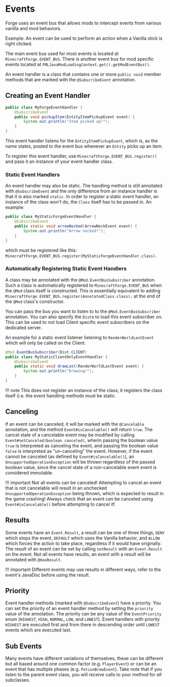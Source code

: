 Events
======

Forge uses an event bus that allows mods to intercept events from various vanilla and mod behaviors.

Example: An event can be used to perform an action when a Vanilla stick is right clicked.

The main event bus used for most events is located at `MinecraftForge.EVENT_BUS`. There is another event bus for mod specific events located at `FMLJavaModLoadingContext.get().getModEventBus()`.

An event handler is a class that contains one or more `public void` member methods that are marked with the `@SubscribeEvent` annotation.

Creating an Event Handler
-------------------------

```java
public class MyForgeEventHandler {
	@SubscribeEvent
	public void pickupItem(EntityItemPickupEvent event) {
		System.out.println("Item picked up!");
	}
}
```
This event handler listens for the `EntityItemPickupEvent`, which is, as the name states, posted to the event bus whenever an `Entity` picks up an item.

To register this event handler, use `MinecraftForge.EVENT_BUS.register()` and pass it an instance of your event handler class.

### Static Event Handlers

An event handler may also be static. The handling method is still annotated with `@SubscribeEvent` and the only difference from an instance handler is that it is also marked `static`. In order to register a static event handler, an instance of the class won't do, the `Class` itself has to be passed in. An example:

```java
public class MyStaticForgeEventHandler {
	@SubscribeEvent
	public static void arrowNocked(ArrowNockEvent event) {
		System.out.println("Arrow nocked!");
	}
}
```

which must be registered like this: `MinecraftForge.EVENT_BUS.register(MyStaticForgeEventHandler.class)`.

### Automatically Registering Static Event Handlers

A class may be annotated with the `@Mod.EventBusSubscriber` annotation. Such a class is automatically registered to `MinecraftForge.EVENT_BUS` when the `@Mod` class itself is constructed. This is essentially equivalent to adding `MinecraftForge.EVENT_BUS.register(AnnotatedClass.class);` at the end of the `@Mod` class's constructor.

You can pass the bus you want to listen to to the `@Mod.EventBusSubscriber` annotation. You can also specify the `Dist`s to load this event subscriber on. This can be used to not load Client specific event subscribers on the dedicated server.

An example for a static event listener listening to `RenderWorldLastEvent` which will only be called on the Client:
```java
@Mod.EventBusSubscriber(Dist.CLIENT)
public class MyStaticClientOnlyEventHandler {
	@SubscribeEvent
	public static void drawLast(RenderWorldLastEvent event) {
		System.out.println("Drawing!");
	}
}
```

!!! note
    This does not register an instance of the class; it registers the class itself (i.e. the event handling methods must be static.

Canceling
---------

If an event can be canceled, it will be marked with the `@Cancelable` annotation, and the method `Event#isCancelable()` will return `true`. The cancel state of a cancelable event may be modified by calling `Event#setCanceled(boolean canceled)`, wherin passing the boolean value `true` is interpreted as canceling the event, and passing the boolean value `false` is interpreted as "un-canceling" the event. However, if the event cannot be canceled (as defined by `Event#isCancelable()`), an `UnsupportedOperationException` will be thrown regardless of the passed boolean value, since the cancel state of a non-cancelable event event is considered immutable.

!!! important
    Not all events can be canceled! Attempting to cancel an event that is not cancelable will result in an unchecked `UnsupportedOperationException` being thrown, which is expected to result in the game crashing! Always check that an event can be canceled using `Event#isCancelable()` before attempting to cancel it!

Results
-------

Some events have an `Event.Result`, a result can be one of three things, `DENY` which stops the event, `DEFAULT` which uses the Vanilla behavior, and `ALLOW` which forces the action to take place, regardless if it would have originally. The result of an event can be set by calling `setResult` with an `Event.Result` on the event. Not all events have results, an event with a result will be annotated with `@HasResult`.

!!! important
    Different events may use results in different ways, refer to the event's JavaDoc before using the result.

Priority
--------

Event handler methods (marked with `@SubscribeEvent`) have a priority. You can set the priority of an event handler method by setting the `priority` value of the annotation. The priority can be any value of the `EventPriority` enum (`HIGHEST`, `HIGH`, `NORMAL`, `LOW`, and `LOWEST`). Event handlers with priority `HIGHEST` are executed first and from there in descending order until `LOWEST` events which are executed last.

Sub Events
----------

Many events have different variations of themselves, these can be different but all based around one common factor (e.g. `PlayerEvent`) or can be an event that has multiple phases (e.g. `PotionBrewEvent`). Take note that if you listen to the parent event class, you will receive calls to your method for *all* subclasses.
